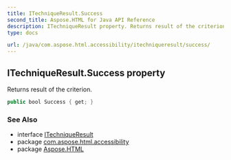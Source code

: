```yaml
---
title: ITechniqueResult.Success
second_title: Aspose.HTML for Java API Reference
description: ITechniqueResult property. Returns result of the criterion
type: docs

url: /java/com.aspose.html.accessibility/itechniqueresult/success/
---
```

## ITechniqueResult.Success property

Returns result of the criterion.

```java
public bool Success { get; }
```

### See Also

* interface [ITechniqueResult](../)
* package [com.aspose.html.accessibility](../../../com.aspose.html.accessibility/)
* package [Aspose.HTML](../../../)
